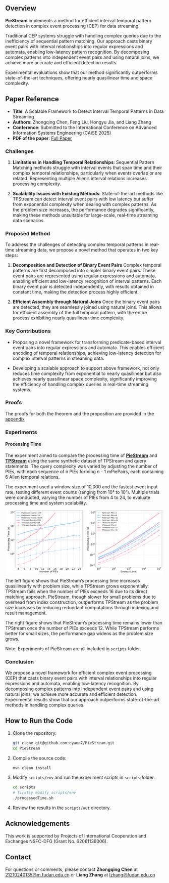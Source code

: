 ## Overview

**PieStream** implements a method for efficient interval temporal pattern detection in complex event processing (CEP) for data streaming. 

Traditional CEP systems struggle with handling complex queries due to the inefficiency of sequential pattern matching. Our approach casts binary event pairs with interval relationships into regular expressions and automata, enabling low-latency pattern recognition. By decomposing complex patterns into independent event pairs and using natural joins, we achieve more accurate and efficient detection results. 

Experimental evaluations show that our method significantly outperforms state-of-the-art techniques, offering nearly quasilinear time and space complexity.

## Paper Reference

* **Title**: A Scalable Framework to Detect Interval Temporal Patterns in Data Streaming
* **Authors**: Zhongqing Chen, Feng Liu, Hongyu Jia, and Liang Zhang
* **Conference**: Submitted to the International Conference on Advanced Information Systems Engineering (CAiSE 2025)
* **PDF of the paper**:  [Full Paper](attachments/caise2025_paper_67_submission.pdf)

### Challenges

1. **Limitations in Handling Temporal Relationships**: Sequential Pattern Matching methods struggle with interval events that span time and their complex temporal relationships, particularly when events overlap or are related. Representing multiple Allen’s interval relations increases processing complexity.

2. **Scalability Issues with Existing Methods**: State-of-the-art methods like TPStream can detect interval event pairs with low latency but suffer from exponential complexity when dealing with complex patterns. As the problem size increases, the performance degrades significantly, making these methods unsuitable for large-scale, real-time streaming data scenarios.

### Proposed Method

To address the challenges of detecting complex temporal patterns in real-time streaming data, we propose a novel method that operates in two key steps:

1. **Decomposition and Detection of Binary Event Pairs**
Complex temporal patterns are first decomposed into simpler binary event pairs. These event pairs are represented using regular expressions and automata, enabling efficient and low-latency recognition of interval patterns. Each binary event pair is detected independently, with results obtained in constant time, making the detection process highly efficient.

2. **Efficient Assembly through Natural Joins**
Once the binary event pairs are detected, they are seamlessly joined using natural joins. This allows for efficient assembly of the full temporal pattern, with the entire process exhibiting nearly quasilinear time complexity.  

### Key Contributions

- Proposing a novel framework for transforming predicate-based interval event pairs into regular expressions and automata. This enables efficient encoding of temporal relationships, achieving low-latency detection for complex interval patterns in streaming data.

- Developing a scalable approach to support above framework, not only reduces time complexity from exponential to nearly quasilinear but also achieves nearly quasilinear space complexity, significantly improving the efficiency of handling complex queries in real-time streaming systems.

### Proofs

The proofs for both the theorem and the proposition are provided in the [appendix](attachments/appendix.pdf)

### Experiments

#### Processing Time

The experiment aimed to compare the processing time of **[PieStream](https://github.com/cyann7/PieStream)** and **[TPStream](http://uni-marburg.de/oaCPk)** using the same synthetic dataset of TPStream and query statements. The query complexity was varied by adjusting the number of PIEs, with each sequence of n PIEs forming n - 1 mPiePairs, each containing 6 Allen temporal relations.

The experiment used a window size of 10,000 and the fastest event input rate, testing different event counts (ranging from 10³ to 10⁷). Multiple trials were conducted, varying the number of PIEs from 4 to 24, to evaluate processing time and system scalability.


<div style="display: flex; justify-content: space-around;">
    <img src="attachments/pies_time.png" alt="pies_time" style="width: 48%;"/>
    <img src="attachments/events_time.png" alt="events_time" style="width: 48%;"/>
</div>

The left figure shows that PieStream’s processing time increases quasilinearly with problem size, while TPStream grows exponentially. TPStream fails when the number of PIEs exceeds 16 due to its direct matching approach. PieStream, though slower for small problems due to overhead from index construction, outperforms TPStream as the problem size increases by reducing redundant computations through indexing and result management.

The right figure shows that PieStream’s processing time remains lower than TPStream once the number of PIEs exceeds 12. While TPStream performs better for small sizes, the performance gap widens as the problem size grows. 

Note: Experiments of PieStream are all included in `scripts` folder.

### Conclusion

We propose a novel framework for efficient complex event processing (CEP) that casts binary event pairs with interval relationships into regular expressions and automata, enabling low-latency recognition. By decomposing complex patterns into independent event pairs and using natural joins, we achieve more accurate and efficient detection. Experimental results show that our approach outperforms state-of-the-art methods in handling complex queries.


## How to Run the Code

1. Clone the repository:

    ```bash
    git clone git@github.com:cyann7/PieStream.git
    cd PieStream
    ```

2. Compile the source code:

    ```bash
    mvn clean install
    ```

3. Modify `scripts/env` and run the experiment scripts in `scripts` folder.
   
    ```bash
    cd scripts
    # firstly modify scripts/env 
    ./processedTime.sh
    ```
4. Review the results in the `scripts/out` directory.

## Acknowledgements

This work is supported by Projects of International Cooperation and Exchanges NSFC-DFG (Grant No. 62061136006).

## Contact

For questions or comments, please contact **Zhongqing Chen** at [21210240135@m.fudan.edu.cn](mailto:21210240135@m.fudan.edu.cn) or **Liang Zhang** at [lzhang@fudan.edu.cn](mailto:lzhang@fudan.edu.cn)